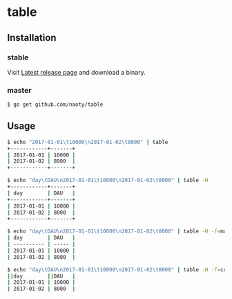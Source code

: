 # table

## Installation

### stable
Visit [Latest release page](https://github.com/naoty/table/releases/latest) and download a binary.

### master

```sh
$ go get github.com/naoty/table
```

## Usage

```sh
$ echo "2017-01-01\t10000\n2017-01-02\t8000" | table
+------------+-------+
| 2017-01-01 | 10000 |
| 2017-01-02 | 8000  |
+------------+-------+
```

```sh
$ echo "day\tDAU\n2017-01-01\t10000\n2017-01-02\t8000" | table -H
+------------+-------+
| day        | DAU   |
+------------+-------+
| 2017-01-01 | 10000 |
| 2017-01-02 | 8000  |
+------------+-------+
```

```sh
$ echo "day\tDAU\n2017-01-01\t10000\n2017-01-02\t8000" | table -H -f=markdown
| day        | DAU   |
| ---------- | ----- |
| 2017-01-01 | 10000 |
| 2017-01-02 | 8000  |
```

```sh
$ echo "day\tDAU\n2017-01-01\t10000\n2017-01-02\t8000" | table -H -f=confluence
||day        ||DAU   |
| 2017-01-01 | 10000 |
| 2017-01-02 | 8000  |
```
